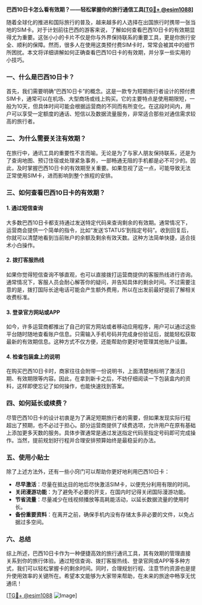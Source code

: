 **巴西10日卡怎么看有效期？——轻松掌握你的旅行通信工具[[TG💪+ @esim1088](https://t.me/s/esim1088)]**

随着全球化的推进和国际旅行的普及，越来越多的人选择在出国旅行时携带一张当地的SIM卡。对于计划前往巴西的游客来说，了解如何查看巴西10日卡的有效期显得尤为重要。这张小小的卡片不仅是你与外界保持联系的重要工具，更是你旅行安全、顺利的保障。然而，很多人在使用这类预付费SIM卡时，常常会被其中的细节所困扰。本文将详细讲解如何正确查看巴西10日卡的有效期，并分享一些实用的小技巧。

### 一、什么是巴西10日卡？

首先，我们需要明确“巴西10日卡”的概念。这是一款专为短期旅行者设计的预付费SIM卡，通常可以在机场、大型商场或线上购买。它的主要特点是使用期限短，一般为10天，但具体时间可能会根据运营商的不同而有所变化。在这段时间内，用户可以享受一定额度的通话、短信以及数据流量服务，非常适合那些对通信需求较高的旅行者。

### 二、为什么需要关注有效期？

在旅行中，通讯工具的重要性不言而喻。无论是为了与家人朋友保持联系，还是为了查询地图、预订住宿或处理紧急事务，一部畅通无阻的手机都是必不可少的。因此，及时掌握巴西10日卡的有效期至关重要。如果忽视了这一点，可能导致无法正常使用SIM卡，进而影响到整个旅程的安排。

### 三、如何查看巴西10日卡的有效期？

#### 1. **通过短信查询**
大多数巴西10日卡都支持通过发送特定代码来查询剩余的有效期。通常情况下，运营商会提供一个简单的指令，比如“发送‘STATUS’到指定号码”。收到回复后，你就可以清楚地看到当前账户的余额及剩余有效天数。这种方法简单快捷，适合技术小白操作。

#### 2. **拨打客服热线**
如果你觉得短信查询不够直观，也可以直接拨打运营商提供的客服热线进行咨询。通常情况下，客服人员会耐心解答你的疑问，并告知具体的剩余时间。不过需要注意的是，拨打国际长途电话可能会产生额外费用，所以在出发前最好提前了解相关收费标准。

#### 3. **登录官方网站或APP**
如今，许多运营商都推出了自己的官方网站或者移动应用程序，用户可以通过这些平台随时随地查看账户信息。只需输入手机号码并完成身份验证后，就能轻松获取最新的有效期信息。这种方式不仅方便，还能帮助你更好地管理其他账户设置。

#### 4. **检查包装盒上的说明**
在购买巴西10日卡时，商家往往会附带一份说明书，上面清楚地标明了激活日期、有效期限等内容。因此，在拿到新卡之后，不妨仔细阅读一下包装盒内的资料，这样即使忘记了如何操作，也能快速找到答案。

### 四、如何延长或续费？

尽管巴西10日卡的设计初衷是为了满足短期旅行者的需要，但如果发现实际行程超出了预期，也不必过于担心。部分运营商提供了续费选项，允许用户在原有基础上添加更多天数的服务。具体步骤通常是通过发送指定代码至指定号码即可完成操作。当然，提前规划好行程并合理安排预算始终是最稳妥的办法。

### 五、使用小贴士

除了上述方法外，还有一些小窍门可以帮助你更好地利用巴西10日卡：

- **尽早激活**：尽量在抵达目的地后尽快激活SIM卡，以便充分利用有限的时间。
- **关闭漫游功能**：为了避免不必要的开支，在国内时记得关闭国际漫游功能。
- **节省流量**：尽量减少在线视频播放等高耗能活动，以延长数据流量的使用时长。
- **备份重要资料**：在离开之前，确保手机内没有存储太多非必要的文件，以免占据过多空间。

### 六、总结

综上所述，巴西10日卡作为一种便捷高效的旅行通讯工具，其有效期的管理直接关系到你的旅行体验。通过短信查询、拨打客服热线、登录官网或APP等多种方式，我们可以轻松掌握卡的剩余时间。同时，合理规划行程、注意节约资源也是提升使用效率的关键所在。希望本文能够为大家带来帮助，在未来的旅途中畅享无忧通讯！

[[TG💪+ @esim1088](https://t.me/s/esim1088) ![Image](https://i.postimg.cc/4NQfJmqS/Snipaste-2025-05-13-00-14-12.png)]